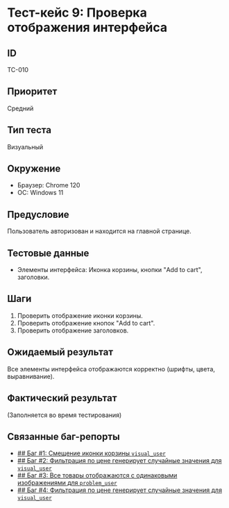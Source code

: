 # Тест-кейс 9: Проверка отображения интерфейса

## ID
TC-010

## Приоритет
Средний

## Тип теста
Визуальный

## Окружение
- Браузер: Chrome 120
- ОС: Windows 11

## Предусловие
Пользователь авторизован и находится на главной странице.

## Тестовые данные
- Элементы интерфейса: Иконка корзины, кнопки "Add to cart", заголовки.

## Шаги
1. Проверить отображение иконки корзины.
2. Проверить отображение кнопок "Add to cart".
3. Проверить отображение заголовков.

## Ожидаемый результат
Все элементы интерфейса отображаются корректно (шрифты, цвета, выравнивание).

## Фактический результат
(Заполняется во время тестирования)

## Связанные баг-репорты
- [## Баг #1: Смещение иконки корзины `visual_user`](../../3_Bug_Reports/6_visual_user/bug_1_report_cart_icon_misalignment.md)
- [## Баг #2: Фильтрация по цене генерирует случайные значения для `visual_user`](../../3_Bug_Reports/6_visual_user/bug_2_report_add_to_cart_misaligned.md)
- [## Баг #3: Все товары отображаются с одинаковыми изображениями для `problem_user`](../../3_Bug_Reports/3_problem_user/Bug_3_Duplicate_Images.md)
- [## Баг #4: Фильтрация по цене генерирует случайные значения для `visual_user`](../../3_Bug_Reports/6_visual_user/bug_4_report_checkout_button_misaligned.md)